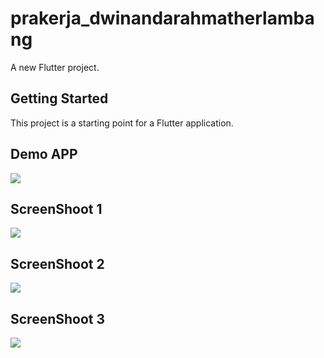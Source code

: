 # prakerja_dwinandarahmatherlambang

A new Flutter project.

## Getting Started

This project is a starting point for a Flutter application.

## Demo APP
![](https://github.com/dnrahmath/prakerja_dwinandarahmatherlambang_flutter/blob/master/demo-app.gif)


## ScreenShoot 1
![](https://github.com/dnrahmath/prakerja_dwinandarahmatherlambang_flutter/blob/master/Screenshot_2023-09-01-16-03-56-625_com.example.prakerja_dwinandarahmatherlambang.jpg)

## ScreenShoot 2
![](https://github.com/dnrahmath/prakerja_dwinandarahmatherlambang_flutter/blob/master/Screenshot_2023-09-01-16-03-59-169_com.example.prakerja_dwinandarahmatherlambang.jpg)

## ScreenShoot 3
![](https://github.com/dnrahmath/prakerja_dwinandarahmatherlambang_flutter/blob/master/Screenshot_2023-09-01-16-04-03-474_com.example.prakerja_dwinandarahmatherlambang.jpg)
